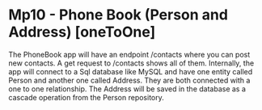 # Mp10 - Phone Book (Person and Address) [oneToOne]
The PhoneBook app will have an endpoint /contacts where you can post new contacts. A get request to /contacts shows all of them. Internally, the app will connect to a Sql database like MySQL and have one entity called Person and another one called Address. They are both connected with a one to one relationship. The Address will be saved in the database as a cascade operation from the Person repository.
